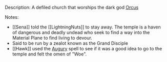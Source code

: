 Description: A defiled church that worships the dark god [Orcus](https://forgottenrealms.fandom.com/wiki/Orcus)

Notes:
- [[Sena]] told the [[LightningNuts]] to stay away. The temple is a haven of dangerous and deadly undead who seek to find a way into the Material Plane to find living to devour. 
- Said to be run by a zealot known as the Grand Disciple
- [[Hawk]] used the [Augury](https://www.dndbeyond.com/spells/2618882-augury) spell to see if it was a good idea to go to the temple and felt the omen of "Woe".